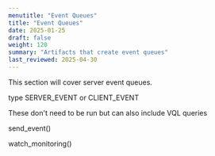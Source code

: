 ```yaml
---
menutitle: "Event Queues"
title: "Event Queues"
date: 2025-01-25
draft: false
weight: 120
summary: "Artifacts that create event queues"
last_reviewed: 2025-04-30
---
```


This section will cover server event queues.

type SERVER_EVENT or CLIENT_EVENT

These don't need to be run but can also include VQL queries

send_event()

watch_monitoring()

